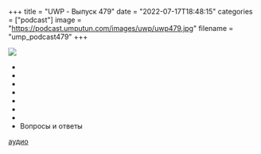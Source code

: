 +++
title = "UWP - Выпуск 479"
date = "2022-07-17T18:48:15"
categories = ["podcast"]
image = "https://podcast.umputun.com/images/uwp/uwp479.jpg"
filename = "ump_podcast479"
+++

![](https://podcast.umputun.com/images/uwp/uwp479.jpg)

-
-
-
-
-
-
-
- Вопросы и ответы

[аудио](https://podcast.umputun.com/media/ump_podcast479.mp3)
<audio src="https://podcast.umputun.com/media/ump_podcast479.mp3" preload="none"></audio>
